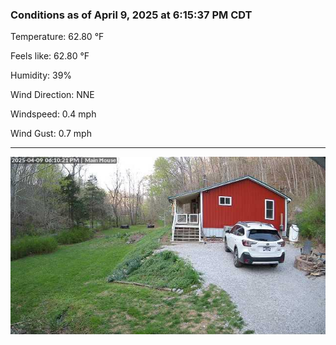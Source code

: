 ### Conditions as of April 9, 2025 at 6:15:37 PM CDT 

Temperature: 62.80 &deg;F

Feels like: 62.80 &deg;F

Humidity: 39%

Wind Direction: NNE

Windspeed: 0.4 mph

Wind Gust: 0.7 mph

---

<img src="./images/latest.jpeg"/>

